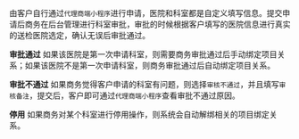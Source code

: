 由客户自行通过`代理商端小程序`进行申请，医院和科室都是自定义填写信息。提交申请后商务在后台管理进行科室审批，审批的时候根据客户填写的医院信息进行真实的送检医院选定，确认无误后审批通过。

**审批通过**
如果该医院是第一次申请科室，则需要商务审批通过后手动绑定项目关系；如果该医院不是第一次申请科室，则商务审批通过后自动绑定项目关系。

**审批不通过**
如果商务觉得客户申请的科室有问题，则选择`审核不通过`，并且填写`审核备注`，提交后，客户即可通过`代理商端小程序`查看审批不通过原因。

**停用**
如果商务对某个科室进行停用操作，则系统会自动解绑相关的项目绑定关系。